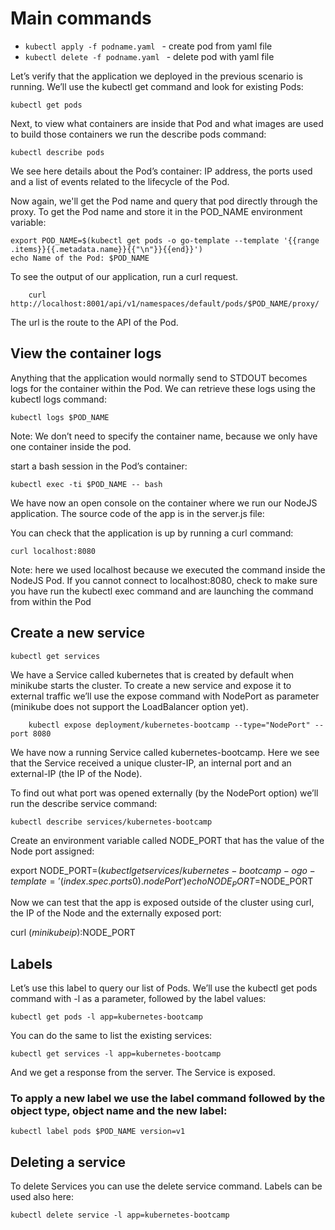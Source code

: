 # Main commands 

- ```kubectl apply -f podname.yaml ``` - create pod from yaml file
- ```kubectl delete -f podname.yaml ``` - delete pod with yaml file



Let’s verify that the application we deployed in the previous scenario is running. We’ll use the kubectl get command and look for existing Pods:

    kubectl get pods

Next, to view what containers are inside that Pod and what images are used to build those containers we run the describe pods command:

    kubectl describe pods

We see here details about the Pod’s container: IP address, the ports used and a list of events related to the lifecycle of the Pod.


Now again, we'll get the Pod name and query that pod directly through the proxy. To get the Pod name and store it in the POD_NAME environment variable:

    export POD_NAME=$(kubectl get pods -o go-template --template '{{range .items}}{{.metadata.name}}{{"\n"}}{{end}}')
    echo Name of the Pod: $POD_NAME

To see the output of our application, run a curl request.

        curl http://localhost:8001/api/v1/namespaces/default/pods/$POD_NAME/proxy/
        
The url is the route to the API of the Pod.


## View the container logs
Anything that the application would normally send to STDOUT becomes logs for the container within the Pod. We can retrieve these logs using the kubectl logs command:

    kubectl logs $POD_NAME

Note: We don’t need to specify the container name, because we only have one container inside the pod.

start a bash session in the Pod’s container:

    kubectl exec -ti $POD_NAME -- bash

We have now an open console on the container where we run our NodeJS application. The source code of the app is in the server.js file:


You can check that the application is up by running a curl command:

    curl localhost:8080

Note: here we used localhost because we executed the command inside the NodeJS Pod. If you cannot connect to localhost:8080, check to make sure you have run the kubectl exec command and are launching the command from within the Pod


## Create a new service

    kubectl get services
    
We have a Service called kubernetes that is created by default when minikube starts the cluster. To create a new service and expose it to external traffic we’ll use the expose command with NodePort as parameter (minikube does not support the LoadBalancer option yet).

        kubectl expose deployment/kubernetes-bootcamp --type="NodePort" --port 8080
        
We have now a running Service called kubernetes-bootcamp. Here we see that the Service received a unique cluster-IP, an internal port and an external-IP (the IP of the Node).

To find out what port was opened externally (by the NodePort option) we’ll run the describe service command:

    kubectl describe services/kubernetes-bootcamp
    
Create an environment variable called NODE_PORT that has the value of the Node port assigned:

export NODE_PORT=$(kubectl get services/kubernetes-bootcamp -o go-template='{{(index .spec.ports 0).nodePort}}')
echo NODE_PORT=$NODE_PORT

Now we can test that the app is exposed outside of the cluster using curl, the IP of the Node and the externally exposed port:

curl $(minikube ip):$NODE_PORT

## Labels

Let’s use this label to query our list of Pods. We’ll use the kubectl get pods command with -l as a parameter, followed by the label values:

    kubectl get pods -l app=kubernetes-bootcamp

You can do the same to list the existing services:

    kubectl get services -l app=kubernetes-bootcamp
And we get a response from the server. The Service is exposed.


### To apply a new label we use the label command followed by the object type, object name and the new label:

    kubectl label pods $POD_NAME version=v1
    
## Deleting a service

To delete Services you can use the delete service command. Labels can be used also here:

    kubectl delete service -l app=kubernetes-bootcamp
